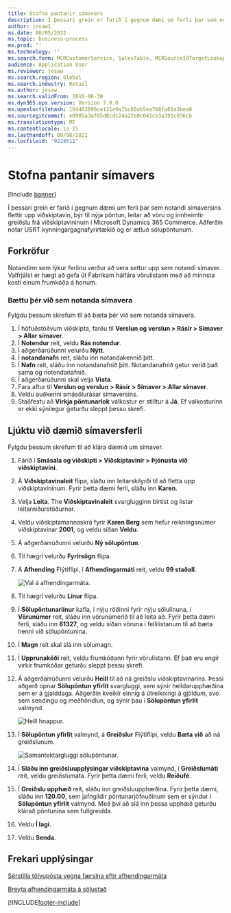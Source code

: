 ```yaml
---
title: Stofna pantanir símavers
description: Í þessari grein er farið í gegnum dæmi um ferli þar sem notandi símaversins flettir upp viðskiptavin, býr til nýja pöntun, leitar að vöru og innheimtir greiðslu frá viðskiptavininum í Microsoft Dynamics 365 Commerce.
author: josaw1
ms.date: 08/05/2022
ms.topic: business-process
ms.prod: ''
ms.technology: ''
ms.search.form: MCRCustomerService, SalesTable, MCRSourceIdTargetLookup, MCRSalesQuickQuote, MCRSalesOrderRecap, MCRCustPaymDialog, MCRCustPaymLookup
audience: Application User
ms.reviewer: josaw
ms.search.region: Global
ms.search.industry: Retail
ms.author: josaw
ms.search.validFrom: 2016-06-30
ms.dyn365.ops.version: Version 7.0.0
ms.openlocfilehash: 16d483896ce131e9a7bc60ab5ea7b8fa01a3bea8
ms.sourcegitcommit: e0905a3af85d8cdc24a22e0c041cb3a391c036cb
ms.translationtype: MT
ms.contentlocale: is-IS
ms.lasthandoff: 08/06/2022
ms.locfileid: "9228511"
---
```

# <a name="create-call-center-orders"></a>Stofna pantanir símavers

[!include [banner](../includes/banner.md)]

Í þessari grein er farið í gegnum dæmi um ferli þar sem notandi símaversins flettir upp viðskiptavin, býr til nýja pöntun, leitar að vöru og innheimtir greiðslu frá viðskiptavininum í Microsoft Dynamics 365 Commerce. Aðferðin notar USRT kynningargagnafyrirtækið og er ætluð sölupöntunum. 

## <a name="prerequisites"></a>Forkröfur

Notandinn sem lýkur ferlinu verður að vera settur upp sem notandi símaver. Valfrjálst er hægt að gefa út Fabrikam hálfára vörulistann með að minnsta kosti einum frumkóða á honum.

### <a name="add-yourself-as-a-call-center-user"></a>Bættu þér við sem notanda símavera

Fylgdu þessum skrefum til að bæta þér við sem notanda símavera.

1. Í höfuðstöðvum viðskipta, farðu til **Verslun og verslun \> Rásir \> Símaver \> Allar símaver**.
1. Í **Notendur** reit, veldu **Rás notendur**.
1. Í aðgerðarúðunni velurðu **Nýtt**.
1. Í **notandanafn** reit, sláðu inn notandakennið þitt.
1. Í **Nafn** reit, sláðu inn notandanafnið þitt. Notandanafnið getur verið það sama og notendanafnið.
1. Í aðgerðarúðunni skal velja **Vista**.
1. Fara aftur til **Verslun og verslun \> Rásir \> Símaver \> Allar símaver**.
1. Veldu auðkenni smásölurásar símaversins.
1. Staðfestu að **Virkja pöntunarlok** valkostur er stilltur á **Já**. Ef valkosturinn er ekki sýnilegur geturðu sleppt þessu skrefi.

## <a name="complete-the-example-call-center-procedure"></a>Ljúktu við dæmið símaversferli

Fylgdu þessum skrefum til að klára dæmið um símaver.

1. Fárið í **Smásala og viðskipti \> Viðskiptavinir \> Þjónusta við viðskiptavini**.
1. Á **Viðskiptavinaleit** flipa, sláðu inn leitarskilyrði til að fletta upp viðskiptavininum. Fyrir þetta dæmi ferli, sláðu inn **Karen**.
1. Velja **Leita**. The **Viðskiptavinaleit** svarglugginn birtist og listar leitarniðurstöðurnar.
1. Veldu viðskiptamannaskrá fyrir **Karen Berg** sem hefur reikningsnúmer viðskiptavinar **2001**, og veldu síðan **Veldu**.
1. Á aðgerðarrúðunni velurðu **Ný sölupöntun**.
1. Til hægri velurðu **Fyrirsögn** flipa.
1. Á **Afhending** Flýtiflipi, í **Afhendingarmáti** reit, veldu **99 staðall**.

    ![Val á afhendingarmáta.](../media/Select_Mode_of_Delivery.png)

1. Til hægri velurðu **Línur** flipa.
1. Í **Sölupöntunarlínur** kafla, í nýju röðinni fyrir nýju sölulínuna, í **Vörunúmer** reit, sláðu inn vörunúmerið til að leita að. Fyrir þetta dæmi ferli, sláðu inn **81327**, og veldu síðan vöruna í fellilistanum til að bæta henni við sölupöntunina.
1. Í **Magn** reit skal slá inn sölumagn.
1. Í **Upprunakóði** reit, veldu frumkóðann fyrir vörulistann. Ef það eru engir virkir frumkóðar geturðu sleppt þessu skrefi.
1. Á aðgerðarrúðunni velurðu **Heill** til að ná greiðslu viðskiptavinarins. Þessi aðgerð opnar **Sölupöntun yfirlit** svargluggi, sem sýnir heildarupphæðina sem er á gjalddaga. Aðgerðin kveikir einnig á útreikningi á gjöldum, svo sem sendingu og meðhöndlun, og sýnir þau í **Sölupöntun yfirlit** valmynd.

    ![Heill hnappur.](../media/Complete_button.png)

1. Í **Sölupöntun yfirlit** valmynd, á **Greiðslur** Flýtiflipi, veldu **Bæta við** að ná greiðslunum.

    ![Samantektargluggi sölupöntunar.](../media/order_summary.png)

1. Í **Sláðu inn greiðsluupplýsingar viðskiptavina** valmynd, í **Greiðslumáti** reit, veldu greiðslumáta. Fyrir þetta dæmi ferli, veldu **Reiðufé**.
1. Í **Greiðslu upphæð** reit, sláðu inn greiðsluupphæðina. Fyrir þetta dæmi, sláðu inn **120.00**, sem jafngildir pöntunarjöfnuðinum sem er sýndur í **Sölupöntun yfirlit** valmynd. Með því að slá inn þessa upphæð geturðu klárað pöntunina sem fullgreidda.
1. Veldu **Í lagi**.
1. Veldu **Senda**.

## <a name="additional-resources"></a>Frekari upplýsingar

[Sérstilla tölvupósta vegna færslna eftir afhendingarmáta](../customize-email-delivery-mode.md)

[Breyta afhendingarmáta á sölustað](../pos-change-delivery-mode.md)

[!INCLUDE[footer-include](../../includes/footer-banner.md)]
